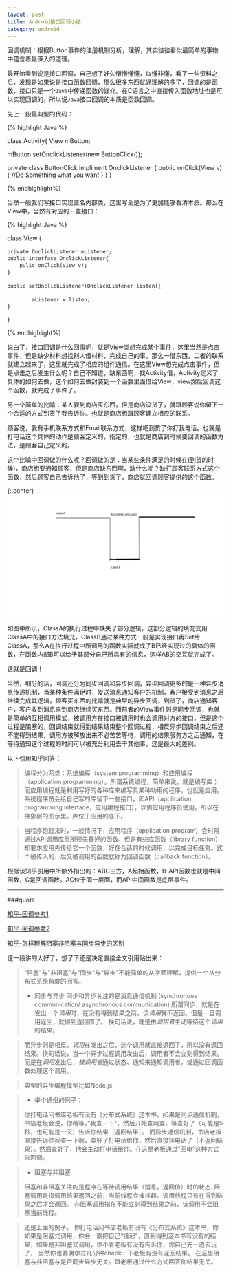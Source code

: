 ```yaml
---
layout: post
title: Android接口回调小结
category: android
---
```


回调机制：根据Button事件的注册机制分析，理解，其实往往看似最简单的事物中蕴含着最深入的道理。

最开始看到说是接口回调，自己想了好久懵懵懂懂，似懂非懂，看了一些资料之后，发现是如果说是接口函数回调，那么很多东西就好理解的多了，回调的是函数，接口只是一个`Java`中传递函数的媒介。在C语言之中直接传入函数地址也是可以实现回调的，所以说`Java`接口回调的本质是函数回调。

先上一段最典型的代码：

{% highlight Java %}

class Activity{
View mButton;

mButton.setOnclickListener(new ButtonClick());

private class ButtonClick impliment OnclickListener {
    public onClick(View v){
            //Do Something what you want
}
}
}

{% endhighlight%}

当然一般我们写接口实现匿名内部类，这里写全是为了更加能够看清本质。那么在View中，当然有对应的一些接口：

{% highlight Java %}

class View {
    
    private OnclickListener mListener;
    public interface OnclickListener{
        pulic onClick(View v);
    }

    public setOnclickListener(OnclickListener listen){

            mListener = listen;
    }
}

{% endhighlight%}

说白了，接口回调是什么回事呢，就是View类想完成某个事件，这里当然是点击事件，但是缺少材料想找别人借材料，完成自己的事，那么一借东西，二者的联系就建立起来了，这里就完成了相应的组件通信。在这里View想完成点击事件，但是点击之后发生什么呢？自己不知道，缺东西啊，找Activity借，Activity定义了具体的如何去做，这个如何去做封装到一个函数里面借给View，view然后回调这个函数，就完成了事件了。




另一个简单的比喻：某人要到商店买东西，但是商店没货了，就跟顾客说你留下一个合适的方式到货了我告诉你。也就是商店想跟顾客建立相应的联系。

顾客说，我有手机联系方式和Email联系方式，这样吧到货了你打我电话。也就是打电话这个具体的动作是顾客定义的，指定的，也就是商店到时候要回调的函数方法，是顾客自己定义的。

这个比喻中回调做的什么呢？回调做的是：当某些条件满足的时候在(到货的时候)，商店想要通知顾客，但是商店缺东西啊，缺什么呢？缺打顾客联系方式这个函数，然后顾客自己告诉他了，等到到货了，商店就回调顾客提供的这个函数。

{:.center}
![CallBack](\assets\img\20150723\callback-android.png)

如图中所示，ClassA的执行过程中缺失了部分逻辑，这部分逻辑的填充式用ClassA中的接口方法填充，ClassB通过某种方式一般是实现接口再Set给ClassA，那么A在执行过程中所调用的函数实际就成了B已经实现过的具体的函数，在函数内部B可以给予其部分自己所具有的信息，这样AB的交互就完成了。

这就是回调！

当然，细分的话，回调还分为同步回调和异步回调，异步回调更多的是一种异步消息传递机制，当某种条件满足时，发送消息通知客户的机制，客户接受到消息之后继续完成其逻辑，顾客买东西的比喻就是典型的异步回调，到货了，商店通知客户，客户收到消息来到商店继续买东西。而前者的View事件则是同步回调，也就是简单的互相调用模式，被调用方在接口被调用时也会调用对方的接口，但是这个过程是阻塞的，回调结束就得到结果结束整个回调过程，相反异步回调结束之后还不能得到结果，调用方被解放出来不必苦苦等待，调用的结果服务方之后通知，在等待通知这个过程的时间可以被充分利用去干其他事，这是最大的差别。

以下引用知乎回答：

> 编程分为两类：系统编程（system programming）和应用编程（application programming）。所谓系统编程，简单来说，就是编写库；而应用编程就是利用写好的各种库来编写具某种功用的程序，也就是应用。系统程序员会给自己写的库留下一些接口，即API（application programming interface，应用编程接口），以供应用程序员使用。所以在抽象层的图示里，库位于应用的底下。

> 当程序跑起来时，一般情况下，应用程序（application program）会时常通过API调用库里所预先备好的函数。但是有些库函数（library function）却要求应用先传给它一个函数，好在合适的时候调用，以完成目标任务。这个被传入的、后又被调用的函数就称为回调函数（callback function）。

根据该知乎引用中所额外指出的：ABC三方，A起始函数，B-API函数也就是中间函数，C是回调函数。AC位于同一层面，而API中间函数是底层事件。



---

###quote

[知乎-回调参考1](http://zhi.hu/5Npt)

[知乎-回调参考2](http://zhi.hu/4TQz)

[知乎-怎样理解阻塞非阻塞与同步异步的区别](http://zhi.hu/XurJ)

这一段讲的太好了，想了下还是决定直接全文引用贴出来：

> “阻塞”与"非阻塞"与"同步"与“异步"不能简单的从字面理解，提供一个从分布式系统角度的回答。
>* 同步与异步
>同步和异步关注的是消息通信机制 (synchronous communication/ asynchronous communication)
所谓同步，就是在发出一个*调用*时，在没有得到结果之前，该*调用*就不返回。但是一旦调用返回，就得到返回值了。
换句话说，就是由*调用者*主动等待这个*调用*的结果。

> 而异步则是相反，*调用*在发出之后，这个调用就直接返回了，所以没有返回结果。换句话说，当一个异步过程调用发出后，调用者不会立刻得到结果。而是在*调用*发出后，*被调用者*通过状态、通知来通知调用者，或通过回调函数处理这个调用。

> 典型的异步编程模型比如Node.js

>* 举个通俗的例子：
>
>你打电话问书店老板有没有《分布式系统》这本书，如果是同步通信机制，书店老板会说，你稍等，”我查一下"，然后开始查啊查，等查好了（可能是5秒，也可能是一天）告诉你结果（返回结果）。
而异步通信机制，书店老板直接告诉你我查一下啊，查好了打电话给你，然后直接挂电话了（不返回结果）。然后查好了，他会主动打电话给你。在这里老板通过“回电”这种方式来回调。

>* 阻塞与非阻塞
>
> 阻塞和非阻塞关注的是程序在等待调用结果（消息，返回值）时的状态. 阻塞调用是指调用结果返回之前，当前线程会被挂起。调用线程只有在得到结果之后才会返回。
非阻塞调用指在不能立刻得到结果之前，该调用不会阻塞当前线程。

> 还是上面的例子，
你打电话问书店老板有没有《分布式系统》这本书，你如果是阻塞式调用，你会一直把自己“挂起”，直到得到这本书有没有的结果，如果是非阻塞式调用，你不管老板有没有告诉你，你自己先一边去玩了， 当然你也要偶尔过几分钟check一下老板有没有返回结果。
在这里阻塞与非阻塞与是否同步异步无关。跟老板通过什么方式回答你结果无关。
